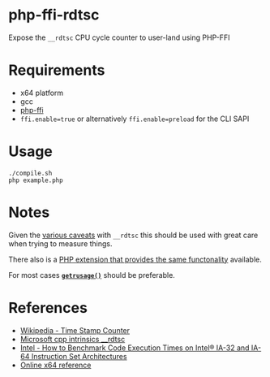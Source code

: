 # php-ffi-rdtsc
Expose the `__rdtsc` CPU cycle counter to user-land using PHP-FFI

# Requirements

- x64 platform
- gcc
- [php-ffi](https://www.php.net/manual/en/book.ffi.php)
- `ffi.enable=true` or alternatively `ffi.enable=preload` for the CLI SAPI

# Usage

```
./compile.sh
php example.php
```

# Notes

Given the [various caveats](https://en.wikipedia.org/wiki/Time_Stamp_Counter#Use) with `__rdtsc` this should be used with great care when trying to measure things.

There also is a [PHP extension that provides the same functonality](https://github.com/edorian/php-ext-rdtsc) available.

For most cases [**`getrusage()`**](https://www.php.net/manual/en/function.getrusage.php) should be preferable.

# References
 - [Wikipedia - Time Stamp Counter](https://en.wikipedia.org/wiki/Time_Stamp_Counter)
 - [Microsoft cpp intrinsics \_\_rdtsc](https://docs.microsoft.com/en-us/cpp/intrinsics/rdtsc?view=msvc-170)
 - [Intel - How to Benchmark Code Execution Times on Intel® IA-32 and IA-64 Instruction Set Architectures](https://www.intel.com/content/dam/www/public/us/en/documents/white-papers/ia-32-ia-64-benchmark-code-execution-paper.pdf)
 - [Online x64 reference](https://www.felixcloutier.com/x86/rdtsc)
